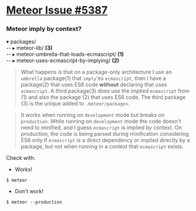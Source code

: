 # [ Meteor Issue  #5387 ]( https://github.com/meteor/meteor/issues/5387 )

### Meteor imply by context?
▾ packages/  
-- ▸ meteor-lib/ **(3)**  
-- ▸ meteor-umbrella-that-loads-ecmascript/ **(1)**  
-- ▸ meteor-uses-ecmascript-by-implying/ **(2)**


> What happens is that on a package-only architecture I use an `umbrella`
package(1) that `imply`'es `ecmascript`, then I have a package(2) that uses ES6
code **without** declaring that uses `ecmascript`. A third package(3) does use
the _implied_ `ecmascript` from (1) and also the package (2) that uses ES6 code.
The third package (3) is the unique added to `.meteor/packages`.

> It works when running on `development` mode but breaks on `production`. While
running on `development` mode the code doesn't need to minified, and I guess
`ecmascript` is implied by context. On production, the code is being parsed
during minification considering ES6 only if `ecmascript` is a direct dependency
or implied directly by a package, but not when running in a context that
`ecmascript` exists.

Check with:

* Works!
```
$ meteor
```

* Don't work!
```
$ meteor --production
```
